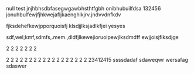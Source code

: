 null
test
jnjhbhsdbfasegwgawbhsthtfgbh
onibhubuilfdsa
132456
jonuhbulfewjfjhkwejafljkaenghlkjrv.jndvvdnfkdv

fjksdehefkewjpporquoisfj
klsdjjlksjadlkfjei yesyes

sdf,wel;kmf,sdmfs,.mem.,dldfjlkewejioruoipewjlksdmdff
ewjjoisjflksdjge

2
2
2
2
2
2
2

2
2
2
2
2
2
2
2
2
2
2
2
2
2
2
2
2
2
23412415
ssssdadaf
sdaweqwr
wersafag
sdaswer 


